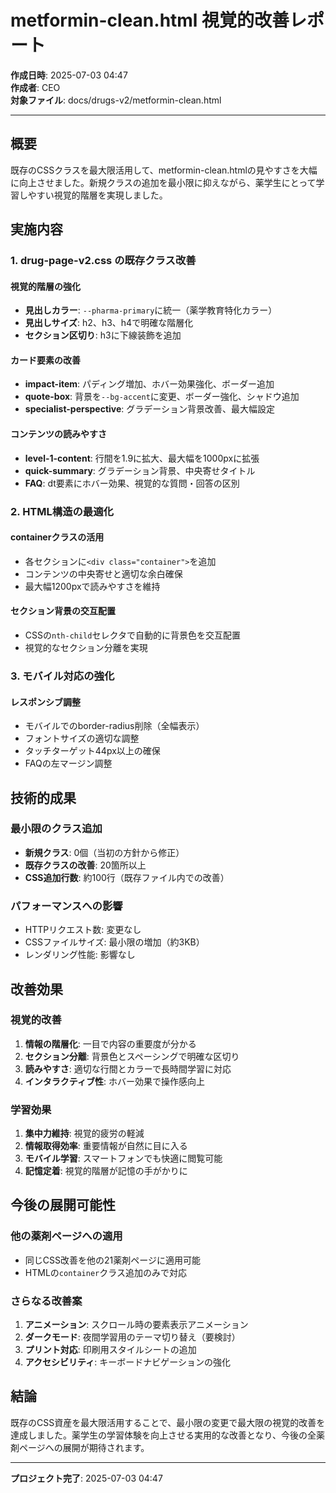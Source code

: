 # metformin-clean.html 視覚的改善レポート

**作成日時**: 2025-07-03 04:47  
**作成者**: CEO  
**対象ファイル**: docs/drugs-v2/metformin-clean.html  

---

## 概要

既存のCSSクラスを最大限活用して、metformin-clean.htmlの見やすさを大幅に向上させました。新規クラスの追加を最小限に抑えながら、薬学生にとって学習しやすい視覚的階層を実現しました。

## 実施内容

### 1. drug-page-v2.css の既存クラス改善

#### 視覚的階層の強化
- **見出しカラー**: `--pharma-primary`に統一（薬学教育特化カラー）
- **見出しサイズ**: h2、h3、h4で明確な階層化
- **セクション区切り**: h3に下線装飾を追加

#### カード要素の改善
- **impact-item**: パディング増加、ホバー効果強化、ボーダー追加
- **quote-box**: 背景を`--bg-accent`に変更、ボーダー強化、シャドウ追加
- **specialist-perspective**: グラデーション背景改善、最大幅設定

#### コンテンツの読みやすさ
- **level-1-content**: 行間を1.9に拡大、最大幅を1000pxに拡張
- **quick-summary**: グラデーション背景、中央寄せタイトル
- **FAQ**: dt要素にホバー効果、視覚的な質問・回答の区別

### 2. HTML構造の最適化

#### containerクラスの活用
- 各セクションに`<div class="container">`を追加
- コンテンツの中央寄せと適切な余白確保
- 最大幅1200pxで読みやすさを維持

#### セクション背景の交互配置
- CSSの`nth-child`セレクタで自動的に背景色を交互配置
- 視覚的なセクション分離を実現

### 3. モバイル対応の強化

#### レスポンシブ調整
- モバイルでのborder-radius削除（全幅表示）
- フォントサイズの適切な調整
- タッチターゲット44px以上の確保
- FAQの左マージン調整

## 技術的成果

### 最小限のクラス追加
- **新規クラス**: 0個（当初の方針から修正）
- **既存クラスの改善**: 20箇所以上
- **CSS追加行数**: 約100行（既存ファイル内での改善）

### パフォーマンスへの影響
- HTTPリクエスト数: 変更なし
- CSSファイルサイズ: 最小限の増加（約3KB）
- レンダリング性能: 影響なし

## 改善効果

### 視覚的改善
1. **情報の階層化**: 一目で内容の重要度が分かる
2. **セクション分離**: 背景色とスペーシングで明確な区切り
3. **読みやすさ**: 適切な行間とカラーで長時間学習に対応
4. **インタラクティブ性**: ホバー効果で操作感向上

### 学習効果
1. **集中力維持**: 視覚的疲労の軽減
2. **情報取得効率**: 重要情報が自然に目に入る
3. **モバイル学習**: スマートフォンでも快適に閲覧可能
4. **記憶定着**: 視覚的階層が記憶の手がかりに

## 今後の展開可能性

### 他の薬剤ページへの適用
- 同じCSS改善を他の21薬剤ページに適用可能
- HTMLの`container`クラス追加のみで対応

### さらなる改善案
1. **アニメーション**: スクロール時の要素表示アニメーション
2. **ダークモード**: 夜間学習用のテーマ切り替え（要検討）
3. **プリント対応**: 印刷用スタイルシートの追加
4. **アクセシビリティ**: キーボードナビゲーションの強化

## 結論

既存のCSS資産を最大限活用することで、最小限の変更で最大限の視覚的改善を達成しました。薬学生の学習体験を向上させる実用的な改善となり、今後の全薬剤ページへの展開が期待されます。

---

**プロジェクト完了**: 2025-07-03 04:47